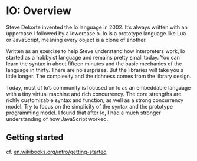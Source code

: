 # IO: Overview

Steve Dekorte invented the Io language in 2002. It’s always written with an uppercase I followed by a lowercase o. Io is a prototype language like Lua or JavaScript, meaning every object is a clone of another.

Written as an exercise to help Steve understand how interpreters work, Io started as a hobbyist language and remains pretty small today. You can learn the syntax in about fifteen minutes and the basic mechanics of the language in thirty. There are no surprises. But the libraries will take you a little longer. The complexity and the richness comes from the library design.

Today, most of Io’s community is focused on Io as an embeddable language with a tiny virtual machine and rich concurrency. The core strengths are richly customizable syntax and function, as well as a strong concurrency model. Try to focus on the simplicity of the syntax and the prototype programming model. I found that after Io, I had a much stronger understanding of how JavaScript worked.

## Getting started

cf. [en.wikibooks.org/intro/getting-started](https://en.wikibooks.org/wiki/Io_Programming/Beginner%27s_Guide/Getting_Started)

